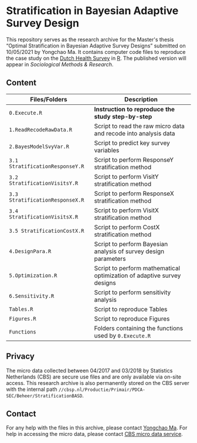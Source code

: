 # Stratification in Bayesian Adaptive Survey Design

This repository serves as the research archive for the Master's thesis “Optimal Stratification in Bayesian Adaptive Survey Designs” submitted on 10/05/2021 by Yongchao Ma. It contains computer code files to reproduce the case study on the [Dutch Health Survey](https://www.cbs.nl/en-gb/onze-diensten/methods/surveys/korte-onderzoeksbeschrijvingen/health-survey-as-of-2014) in [R](https://www.r-project.org).
The published version will appear in *Sociological Methods & Research*.

## Content

| Files/Folders         | Description |
| ----                  | ----        |
| `0.Execute.R`         | **Instruction to reproduce the study step-by-step** |
| `1.ReadRecodeRawData.R`   | Script to read the raw micro data and recode into analysis data |
| `2.BayesModelSvyVar.R`     | Script to predict key survey variables |
| `3.1 StratificationResponseY.R`  | Script to perform ResponseY stratification method |
| `3.2 StratificationVisitsY.R`  | Script to perform VisitY stratification method |
| `3.3 StratificationResponseX.R`  | Script to perform ResponseX stratification method |
| `3.4 StratificationVisitsX.R`  | Script to perform VisitX stratification method |
| `3.5 StratificationCostX.R`  | Script to perform CostX stratification method |
| `4.DesignPara.R`      | Script to perform Bayesian analysis of survey design parameters |
| `5.Optimization.R`    | Script to perform mathematical optimization of adaptive survey designs |
| `6.Sensitivity.R`    | Script to perform sensitivity analysis |
| `Tables.R`         | Script to reproduce Tables |
| `Figures.R`         | Script to reproduce Figures |
| `Functions`          | Folders containing the functions used by `0.Execute.R` |

## Privacy

The micro data collected between 04/2017 and 03/2018 by Statistics Netherlands (CBS) are secure use files and are only available via on-site access.
This research archive is also permanently stored on the CBS server with the internal path `//cbsp.nl/Productie/Primair/PDCA-SEC/Beheer/StratificationBASD`.

## Contact

For any help with the files in this archive, please contact [Yongchao Ma](mailto:ytma@umich.edu). For help in accessing the micro data, please contact [CBS micro data service](https://www.cbs.nl/en-gb/onze-diensten/customised-services-microdata/microdata-conducting-your-own-research/contact).
